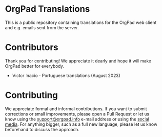# OrgPad Translations

This is a public repository containing translations for the OrgPad web client and e.g. emails sent from the server.

# Contributors

Thank you for contributing! We appreciate it dearly and hope it will make OrgPad better for everybody.

* Victor Inacio - Portuguese translations (August 2023)

# Contributing

We appreciate formal and informal contributions. If you want to submit corrections or small improvements, please open a Pull Request or let us know using the support@orgpad.info e-mail address or using the [social media](https://orgpad.com/s/vwWxIb2TgHh). For anything bigger, such as a full new language, please let us know beforehand to discuss the approach.
